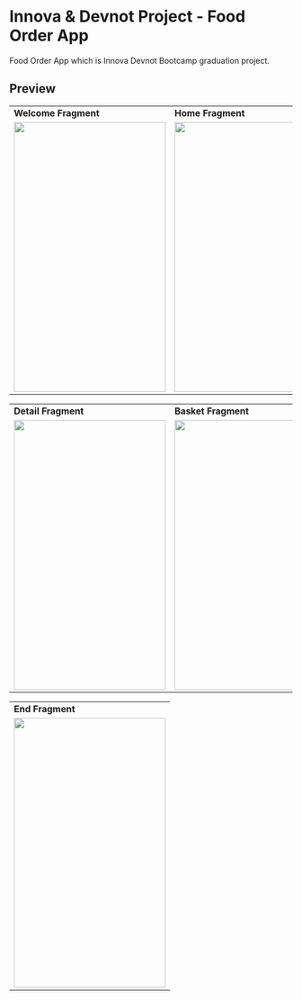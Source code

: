 # Innova & Devnot Project - Food Order App
Food Order App which is Innova Devnot Bootcamp graduation project.

## Preview 

  <table>
  <tr>
    <td> <b> Welcome Fragment </b> </td>
    <td> <b> Home Fragment </b> </td>
  </tr>
  <tr>
     <td valign="top"><img src=https://user-images.githubusercontent.com/56589369/154843129-a6c01046-7bdb-4bd3-b85d-88f5b44ca83e.jpg height="480" width="270"<br>
     <td valign="top"><img src=https://user-images.githubusercontent.com/56589369/154843137-c2f20d3e-0011-4cd4-8b91-ceabdf433de1.jpg height="480" width="270"</td>
  </tr>
 </table>
 
  <table>
  <tr>
    <td> <b> Detail Fragment </b> </td>
    <td> <b> Basket Fragment </b> </td>
  </tr>
  <tr>
     <td valign="top"><img src=https://user-images.githubusercontent.com/56589369/154843159-6b93cfb3-7ec2-404a-9c07-a2bcc7af02a2.jpg height="480" width="270"<br>
     <td valign="top"><img src=https://user-images.githubusercontent.com/56589369/154843178-5fe8553d-0b03-4431-9c7f-223d8ed9b44a.jpg height="480" width="270"</td>
  </tr>
 </table>
 
  <table>
  <tr>
    <td> <b> End Fragment </b> </td>
  </tr>
  <tr>
     <td valign="top"><img src=https://user-images.githubusercontent.com/56589369/154843315-8006b16c-25f1-42c4-8421-38d653e36895.jpg height="480" width="270"</td>
  </tr>
 </table>
